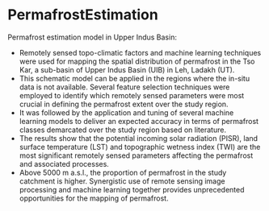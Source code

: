 # PermafrostEstimation
Permafrost estimation model in Upper Indus Basin:
- Remotely sensed topo-climatic factors and machine learning techniques were used for mapping the spatial distribution of permafrost in the Tso Kar, a sub-basin of Upper Indus Basin (UIB) in Leh, Ladakh (UT). 
- This schematic model can be applied in the regions where the in-situ data is not available. Several feature selection techniques were employed to identify which remotely sensed parameters were most crucial in defining the permafrost extent over the study region. 
- It was followed by the application and tuning of several machine learning models to deliver an expected accuracy in terms of permafrost classes demarcated over the study region based on literature. 
- The results show that the potential incoming solar radiation (PISR), land surface temperature (LST) and topographic wetness index (TWI) are the most significant remotely sensed parameters affecting the permafrost and associated processes. 
- Above 5000 m a.s.l., the proportion of permafrost in the study catchment is higher. Synergistic use of remote sensing image processing and machine learning together provides unprecedented opportunities for the mapping of permafrost.
